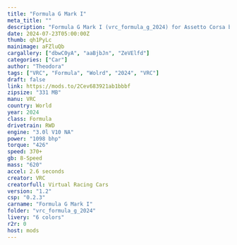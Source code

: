 ```yaml
---
title: "Formula G Mark I"
meta_title: ""
description: "Formula G Mark I (vrc_formula_g_2024) for Assetto Corsa by VRC"
date: 2024-07-23T05:00:00Z
thumb: qh1PyLc
mainimage: aFZluQb
cargallery: ["dbwC0yA", "aaBjbJn", "ZeVElfd"]
categories: ["Car"]
author: "Theodora"
tags: ["VRC", "Formula", "Wolrd", "2024", "VRC"]
draft: false
link: https://mods.to/2Cev683921ab1bbbf
zipsize: "331 MB"
manu: VRC
country: World
year: 2024
class: Formula
drivetrain: RWD
engine: "3.0l V10 NA"
power: "1098 bhp"
torque: "426"
speed: 370+
gb: 8-Speed
mass: "620"
accel: 2.6 seconds
creator: VRC
creatorfull: Virtual Racing Cars
version: "1.2"
csp: "0.2.3"
carname: "Formula G Mark I"
folder: "vrc_formula_g_2024"
livery: "6 colors"
r2r: 0
host: mods
---
```

